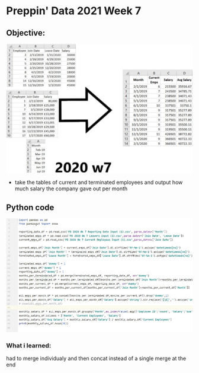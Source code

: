 # Preppin' Data 2021 Week 7

## Objective:
<img src='2020 w7.jpg?raw=true' alt="Python code for bonus charts">

* take the tables of current and terminated employees and output how much salary the company gave out per month

## Python code
<a href="sol.py">
<img src='code snippit.jpg?raw=true' alt="Python code">
</a>

### What i learned:
had to merge individualy and then concat instead of a single merge at the end
